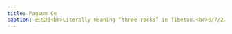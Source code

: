 ```yaml
---
title: Pagsum Co
caption: 巴松措<br>Literally meaning “three rocks” in Tibetan.<br>6/7/2024 Tibet, China<br>Shot by iphone
---
```


